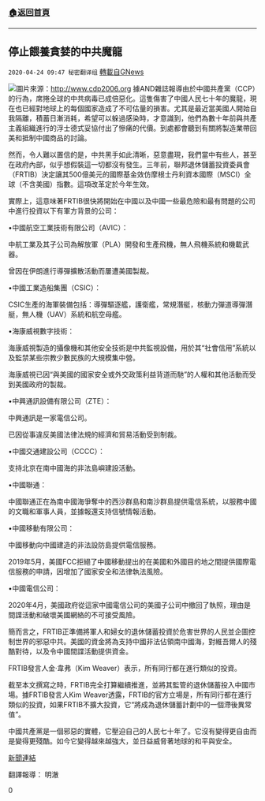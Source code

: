 ###  [:house:返回首頁](https://github.com/ourhimalayas/txt)
---

## 停止餵養貪婪的中共魔龍
`2020-04-24 09:47 秘密翻译组` [轉載自GNews](https://gnews.org/zh-hant/183377/)

![](https://s3.amazonaws.com/gnews-media-offload/wp-content/uploads/2020/04/24093751/%E5%81%9C%E6%AD%A2%E9%A4%B5%E9%A4%8A%E8%B2%AA%E5%A9%AA%E7%9A%84%E4%B8%AD%E5%85%B1%E9%AD%94%E9%BE%8D.jpg)圖片來源：http://www.cdp2006.org
據AND雜誌報導由於中國共產黨（CCP）的行為，席捲全球的中共病毒已成倍惡化。這隻傷害了中國人民七十年的魔龍，現在也已經對地球上的每個國家造成了不可估量的損害。尤其是最近當美國人開始自我隔離，積蓄日漸消耗，希望可以躲過感染時，才意識到，他們為數十年前與共產主義組織進行的浮士德式妥協付出了慘痛的代價。到處都會聽到有關將製造業帶回美和抵制中國商品的討論。

然而，令人難以置信的是，中共黑手如此清晰，惡意盡現，我們當中有些人，甚至在政府內部，似乎想假裝這一切都沒有發生。三年前，聯邦退休儲蓄投資委員會（FRTIB）決定讓其500億美元的國際基金效仿摩根士丹利資本國際（MSCI）全球（不含美國）指數。這項改革定於今年生效。

實際上，這意味著FRTIB很快將開始在中國以及中國一些最危險和最有問題的公司中進行投資以下有軍方背景的公司：

•中國航空工業技術有限公司（AVIC）：

中航工業及其子公司為解放軍（PLA）開發和生產飛機，無人飛機系統和機載武器。

曾因在伊朗進行導彈擴散活動而屢遭美國製裁。

•中國工業造船集團（CSIC）：

CSIC生產的海軍裝備包括：導彈驅逐艦，護衛艦，常規潛艇，核動力彈道導彈潛艇，無人機（UAV）系統和航空母艦。

•海康威視數字技術：

海康威視製造的攝像機和其他安全技術是中共監視設備，用於其“社會信用”系統以及監禁某些宗教少數民族的大規模集中營。

海康威視已因“與美國的國家安全或外交政策利益背道而馳”的人權和其他活動而受到美國政府的製裁。

•中興通訊設備有限公司（ZTE）：

中興通訊是一家電信公司。

已因從事違反美國法律法規的經濟和貿易活動受到制裁。

•中國交通建設公司（CCCC）：

支持北京在南中國海的非法島嶼建設活動。

•中國聯通：

中國聯通正在為南中國海爭奪中的西沙群島和南沙群島提供電信系統，以服務中國的文職和軍事人員，並據報還支持信號情報活動。

•中國移動有限公司：

中國移動向中國建造的非法設防島提供電信服務。

2019年5月，美國FCC拒絕了中國移動提出的在美國和外國目的地之間提供國際電信服務的申請，因增加了國家安全和法律執法風險。

•中國電信公司：

2020年4月，美國政府從這家中國電信公司的美國子公司中撤回了執照，理由是間諜活動和破壞美國網絡的不可接受風險。

簡而言之，FRTIB正準備將軍人和婦女的退休儲蓄投資於危害世界的人民並企圖控制世界的邪惡中共。美國的資金將為支持中國非法佔領南中國海，對維吾爾人的殘酷對待，以及令中國間諜活動提供資金。

FRTIB發言人金·韋弗（Kim Weaver）表示，所有同行都在進行類似的投資。

截至本文撰寫之時，FRTIB完全打算繼續推進，並將其監管的退休儲蓄投入中國市場。據FRTIB發言人Kim Weaver透露，FRTIB的官方立場是，所有同行都在進行類似的投資，如果FRTIB不擴大投資，它“將成為退休儲蓄計劃中的一個滯後異常值”。

中國共產黨是一個邪惡的實體，它壓迫自己的人民七十年了。它沒有變得更自由而是變得更殘酷。如今它變得越來越強大，並日益威脅著地球的和平與安全。

[新聞連結](http://andmagazine.com/talk/2020/04/23/stop-feeding-the-beast-starve-the-ccp/)

翻譯報導： 明澈

0
